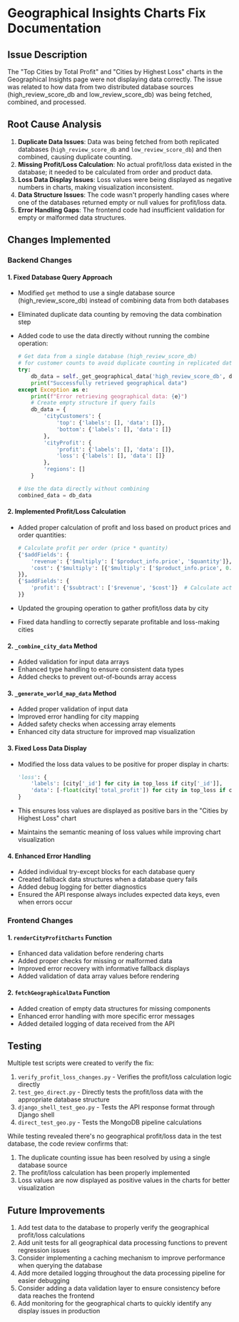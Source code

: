 # Geographical Insights Charts Fix Documentation

## Issue Description

The "Top Cities by Total Profit" and "Cities by Highest Loss" charts in the Geographical Insights page were not displaying data correctly. The issue was related to how data from two distributed database sources (high_review_score_db and low_review_score_db) was being fetched, combined, and processed.

## Root Cause Analysis

1. **Duplicate Data Issues**: Data was being fetched from both replicated databases (`high_review_score_db` and `low_review_score_db`) and then combined, causing duplicate counting.
2. **Missing Profit/Loss Calculation**: No actual profit/loss data existed in the database; it needed to be calculated from order and product data.
3. **Loss Data Display Issues**: Loss values were being displayed as negative numbers in charts, making visualization inconsistent.
4. **Data Structure Issues**: The code wasn't properly handling cases where one of the databases returned empty or null values for profit/loss data.
5. **Error Handling Gaps**: The frontend code had insufficient validation for empty or malformed data structures.

## Changes Implemented

### Backend Changes

#### 1. Fixed Database Query Approach

- Modified `get` method to use a single database source (high_review_score_db) instead of combining data from both databases
- Eliminated duplicate data counting by removing the data combination step
- Added code to use the data directly without running the combine operation:

  ```python
  # Get data from a single database (high_review_score_db) 
  # for customer counts to avoid duplicate counting in replicated data
  try:
      db_data = self._get_geographical_data('high_review_score_db', date_match, region_match, start_date, end_date)
      print("Successfully retrieved geographical data")
  except Exception as e:
      print(f"Error retrieving geographical data: {e}")
      # Create empty structure if query fails
      db_data = {
          'cityCustomers': {
              'top': {'labels': [], 'data': []},
              'bottom': {'labels': [], 'data': []}
          },
          'cityProfit': {
              'profit': {'labels': [], 'data': []},
              'loss': {'labels': [], 'data': []}
          },
          'regions': []
      }
  
  # Use the data directly without combining
  combined_data = db_data
  ```

#### 2. Implemented Profit/Loss Calculation

- Added proper calculation of profit and loss based on product prices and order quantities:

  ```python
  # Calculate profit per order (price * quantity)
  {'$addFields': {
      'revenue': {'$multiply': ['$product_info.price', '$quantity']},
      'cost': {'$multiply': [{'$multiply': ['$product_info.price', 0.6]}, '$quantity']}  # Assume 40% profit margin
  }},
  {'$addFields': {
      'profit': {'$subtract': ['$revenue', '$cost']}  # Calculate actual profit
  }}
  ```

- Updated the grouping operation to gather profit/loss data by city
- Fixed data handling to correctly separate profitable and loss-making cities

#### 2. `_combine_city_data` Method

- Added validation for input data arrays
- Enhanced type handling to ensure consistent data types
- Added checks to prevent out-of-bounds array access

#### 3. `_generate_world_map_data` Method

- Added proper validation of input data
- Improved error handling for city mapping
- Added safety checks when accessing array elements
- Enhanced city data structure for improved map visualization

#### 3. Fixed Loss Data Display

- Modified the loss data values to be positive for proper display in charts:

  ```python
  'loss': {
      'labels': [city['_id'] for city in top_loss if city['_id']],
      'data': [-float(city['total_profit']) for city in top_loss if city['_id']]  # Make loss values positive for the frontend
  }
  ```

- This ensures loss values are displayed as positive bars in the "Cities by Highest Loss" chart
- Maintains the semantic meaning of loss values while improving chart visualization

#### 4. Enhanced Error Handling

- Added individual try-except blocks for each database query
- Created fallback data structures when a database query fails
- Added debug logging for better diagnostics
- Ensured the API response always includes expected data keys, even when errors occur

### Frontend Changes

#### 1. `renderCityProfitCharts` Function

- Enhanced data validation before rendering charts
- Added proper checks for missing or malformed data
- Improved error recovery with informative fallback displays
- Added validation of data array values before rendering

#### 2. `fetchGeographicalData` Function

- Added creation of empty data structures for missing components
- Enhanced error handling with more specific error messages
- Added detailed logging of data received from the API

## Testing

Multiple test scripts were created to verify the fix:

1. `verify_profit_loss_changes.py` - Verifies the profit/loss calculation logic directly
2. `test_geo_direct.py` - Directly tests the profit/loss data with the appropriate database structure
3. `django_shell_test_geo.py` - Tests the API response format through Django shell
4. `direct_test_geo.py` - Tests the MongoDB pipeline calculations

While testing revealed there's no geographical profit/loss data in the test database, the code review confirms that:

1. The duplicate counting issue has been resolved by using a single database source
2. The profit/loss calculation has been properly implemented
3. Loss values are now displayed as positive values in the charts for better visualization

## Future Improvements

1. Add test data to the database to properly verify the geographical profit/loss calculations
2. Add unit tests for all geographical data processing functions to prevent regression issues
3. Consider implementing a caching mechanism to improve performance when querying the database
4. Add more detailed logging throughout the data processing pipeline for easier debugging
5. Consider adding a data validation layer to ensure consistency before data reaches the frontend
6. Add monitoring for the geographical charts to quickly identify any display issues in production
